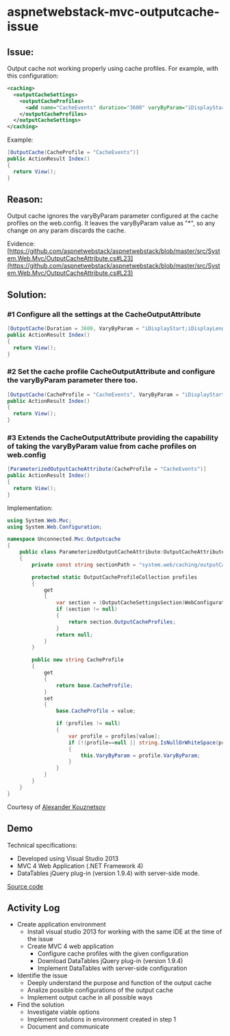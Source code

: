 # aspnetwebstack-mvc-outputcache-issue

## Issue:
Output cache not working properly using cache profiles. For example, with this configuration:
```xml
<caching>
  <outputCacheSettings>
    <outputCacheProfiles>
      <add name="CacheEvents" duration="3600" varyByParam="iDisplayStart;iDisplayLength;sSearch" />
    </outputCacheProfiles>
  </outputCacheSettings>
</caching>
```
Example:
```c#
[OutputCache(CacheProfile = "CacheEvents")]
public ActionResult Index()
{
  return View();
}
```

## Reason:
Output cache ignores the varyByParam parameter configured at the cache profiles on the web.config.
It leaves the varyByParam value as "*", so any change on any param discards the cache.

Evidence: [https://github.com/aspnetwebstack/aspnetwebstack/blob/master/src/System.Web.Mvc/OutputCacheAttribute.cs#L23](https://github.com/aspnetwebstack/aspnetwebstack/blob/master/src/System.Web.Mvc/OutputCacheAttribute.cs#L23)

## Solution:

### #1 Configure all the settings at the CacheOutputAttribute
```c#
[OutputCache(Duration = 3600, VaryByParam = "iDisplayStart;iDisplayLength;sSearch")]
public ActionResult Index()
{
  return View();
}
```

### #2 Set the cache profile CacheOutputAttribute and configure the varyByParam parameter there too.
```c#
[OutputCache(CacheProfile = "CacheEvents", VaryByParam = "iDisplayStart;iDisplayLength;sSearch")]
public ActionResult Index()
{
  return View();
}
```

### #3 Extends the CacheOutputAttribute providing the capability of taking the varyByParam value from cache profiles on web.config
```c#
[ParameterizedOutputCacheAttribute(CacheProfile = "CacheEvents")]
public ActionResult Index()
{
  return View();
}
```

Implementation:
```c#
using System.Web.Mvc;
using System.Web.Configuration;

namespace Unconnected.Mvc.Outputcache
{
    public class ParameterizedOutputCacheAttribute:OutputCacheAttribute
    {
        private const string sectionPath = "system.web/caching/outputCacheSettings";

        protected static OutputCacheProfileCollection profiles
        {
            get
            {
                var section = (OutputCacheSettingsSection)WebConfigurationManager.GetSection(sectionPath);
                if (section != null)
                {
                    return section.OutputCacheProfiles;
                }
                return null;
            }
        }

        public new string CacheProfile
        {
            get
            {
                return base.CacheProfile;
            }
            set
            {
                base.CacheProfile = value;

                if (profiles != null)
                {
                    var profile = profiles[value];
                    if (!(profile==null || string.IsNullOrWhiteSpace(profile.VaryByParam)))
                    {
                        this.VaryByParam = profile.VaryByParam;
                    }
                }
            }
        }
    }
}
```
Courtesy of [Alexander Kouznetsov](https://github.com/unconnected4/MvcOutputCacheFix)

## Demo

Technical specifications:
- Developed using Visual Studio 2013
- MVC 4 Web Application (.NET Framework 4)
- DataTables jQuery plug-in (version 1.9.4) with server-side mode.

[Source code](https://github.com/gabrieldalborgo/aspnetwebstack-mvc-outputcache-issue/tree/master/src)

## Activity Log

- Create application environment
  - Install visual studio 2013 for working with the same IDE at the time of the issue
  - Create MVC 4 web application
    - Configure cache profiles with the given configuration
    - Download DataTables jQuery plug-in (version 1.9.4)
    - Implement DataTables with server-side configuration
- Identifie the issue
  - Deeply understand the purpose and function of the output cache
  - Analize possible configurations of the output cache
  - Implement output cache in all possible ways
- Find the solution
  - Investigate viable options
  - Implement solutions in environment created in step 1
  - Document and communicate
